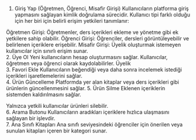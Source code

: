 1. Giriş Yap (Öğretmen, Öğrenci, Misafir Girişi)
Kullanıcıların platforma giriş yapmasını sağlayan kimlik doğrulama sürecidir. Kullanıcı tipi farklı olduğu için her biri için belirli erişim yetkileri tanımlanır:

Öğretmen Girişi: Öğretmenler, ders içerikleri ekleme ve yönetme gibi ek yetkilere sahip olabilir.
Öğrenci Girişi: Öğrenciler, dersleri görüntüleyebilir ve belirlenen içeriklere erişebilir.
Misafir Girişi: Üyelik oluşturmak istemeyen kullanıcılar için sınırlı erişim sunar.      
2. Üye Ol
Yeni kullanıcıların hesap oluşturmasını sağlar. Kullanıcılar, öğretmen veya öğrenci olarak kaydolabilirler. Üyelik    
3. Favori Ekle
Kullanıcıların beğendiği veya daha sonra incelemek istediği içerikleri işaretlemelerini sağlar.     
4. Ürün Güncelleme
Platformda yer alan kitaplar veya ders içerikleri gibi ürünlerin güncellenmesini sağlar.
5. Ürün Silme
Eklenen içeriklerin sistemden kaldırılmasını sağlar.

Yalnızca yetkili kullanıcılar ürünleri silebilir.     
6. Arama Butonu
Kullanıcıların aradıkları içeriklere hızlıca ulaşmasını sağlayan bir işlevdir.     
7. Ana Sınıfı Kitapları
Ana sınıfı seviyesindeki öğrenciler için önerilen veya sunulan kitapları içeren bir kategori sunar.



